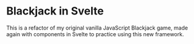 # Blackjack in Svelte

This is a refactor of my original vanilla JavaScript Blackjack game, made again with components in Svelte to practice using this new framework.
